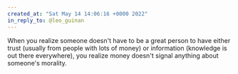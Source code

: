 ```yaml
---
created_at: "Sat May 14 14:06:16 +0000 2022"
in_reply_to: @leo_guinan
---
```


When you realize someone doesn't have to be a great person to have either trust (usually from people with lots of money) or information (knowledge is out there everywhere), you realize money doesn't signal anything about someone's morality.